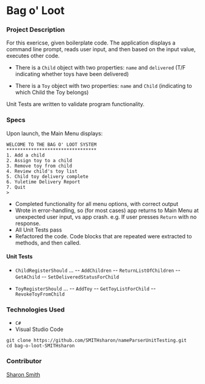 # Bag o' Loot

### Project Description 

For this exericse, given boilerplate code. The application displays a command line prompt, reads user input, and then based on the input value, executes other code. 

- There is a `Child` object with two properties: `name` and `delivered` (T/F indicating whether toys have been delivered)

- There is a `Toy` object with two properties: `name` and `Child` (indicating to which Child the Toy belongs)

Unit Tests are written to validate program functionality. 


### Specs
Upon launch, the Main Menu displays:
```
WELCOME TO THE BAG O' LOOT SYSTEM
*********************************
1. Add a child
2. Assign toy to a child
3. Remove toy from child
4. Review child's toy list
5. Child toy delivery complete
6. Yuletime Delivery Report
7. Quit
> 
```

- Completed functionality for all menu options, with correct output
- Wrote in error-handling, so (for most cases) app returns to Main Menu at unexpected user input, vs app crash. e.g. If user presses `Return` with no response. 
- All Unit Tests pass
- Refactored the code. Code blocks that are repeated were extracted to methods, and then called. 

#### Unit Tests
- `ChildRegisterShould` ...
  -- `AddChildren`
  -- `ReturnListOfChildren`
  -- `GetAChild`
  -- `SetDeliveredStatusForChild`
  
- `ToyRegisterShould` ... 
  -- `AddToy`
  -- `GetToyListForChild`
  -- `RevokeToyFromChild`


### Technologies Used
- `C#`
- Visual Studio Code


```
git clone https://github.com/SMITHsharon/nameParserUnitTesting.git
cd bag-o-loot-SMITHsharon
```

### Contributor
[Sharon Smith](https://github.com/SMITHsharon)

